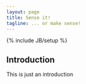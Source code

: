 ```yaml
---
layout: page
title: Sense it!
tagline: ... or make sense!
---
```

{% include JB/setup %}

## Introduction
This is just an introduction
